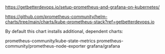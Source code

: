 <https://getbetterdevops.io/setup-prometheus-and-grafana-on-kubernetes/>

<https://github.com/prometheus-community/helm-charts/tree/main/charts/kube-prometheus-stack?ref=getbetterdevops.io>

By default this chart installs additional, dependent charts:

prometheus-community/kube-state-metrics
prometheus-community/prometheus-node-exporter
grafana/grafana

